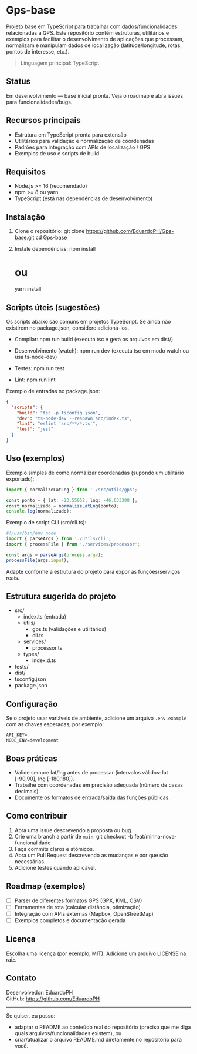 # Gps-base

Projeto base em TypeScript para trabalhar com dados/funcionalidades relacionadas a GPS. Este repositório contém estruturas, utilitários e exemplos para facilitar o desenvolvimento de aplicações que processam, normalizam e manipulam dados de localização (latitude/longitude, rotas, pontos de interesse, etc.).

> Linguagem principal: TypeScript

## Status
Em desenvolvimento — base inicial pronta. Veja o roadmap e abra issues para funcionalidades/bugs.

## Recursos principais
- Estrutura em TypeScript pronta para extensão
- Utilitários para validação e normalização de coordenadas
- Padrões para integração com APIs de localização / GPS
- Exemplos de uso e scripts de build

## Requisitos
- Node.js >= 16 (recomendado)
- npm >= 8 ou yarn
- TypeScript (está nas dependências de desenvolvimento)

## Instalação

1. Clone o repositório:
   git clone https://github.com/EduardoPH/Gps-base.git
   cd Gps-base

2. Instale dependências:
   npm install
   # ou
   yarn install

## Scripts úteis (sugestões)
Os scripts abaixo são comuns em projetos TypeScript. Se ainda não existirem no package.json, considere adicioná-los.

- Compilar:
  npm run build
  (executa tsc e gera os arquivos em dist/)

- Desenvolvimento (watch):
  npm run dev
  (executa tsc em modo watch ou usa ts-node-dev)

- Testes:
  npm run test

- Lint:
  npm run lint

Exemplo de entradas no package.json:
```json
{
  "scripts": {
    "build": "tsc -p tsconfig.json",
    "dev": "ts-node-dev --respawn src/index.ts",
    "lint": "eslint 'src/**/*.ts'",
    "test": "jest"
  }
}
```

## Uso (exemplos)

Exemplo simples de como normalizar coordenadas (supondo um utilitário exportado):

```ts
import { normalizeLatLng } from './src/utils/gps';

const ponto = { lat: -23.55052, lng: -46.633308 };
const normalizado = normalizeLatLng(ponto);
console.log(normalizado);
```

Exemplo de script CLI (src/cli.ts):
```ts
#!/usr/bin/env node
import { parseArgs } from './utils/cli';
import { processFile } from './services/processor';

const args = parseArgs(process.argv);
processFile(args.input);
```

Adapte conforme a estrutura do projeto para expor as funções/serviços reais.

## Estrutura sugerida do projeto
- src/
  - index.ts (entrada)
  - utils/
    - gps.ts (validações e utilitários)
    - cli.ts
  - services/
    - processor.ts
  - types/
    - index.d.ts
- tests/
- dist/
- tsconfig.json
- package.json

## Configuração
Se o projeto usar variáveis de ambiente, adicione um arquivo `.env.example` com as chaves esperadas, por exemplo:
```
API_KEY=
NODE_ENV=development
```

## Boas práticas
- Valide sempre lat/lng antes de processar (intervalos válidos: lat [-90,90], lng [-180,180]).
- Trabalhe com coordenadas em precisão adequada (número de casas decimais).
- Documente os formatos de entrada/saída das funções públicas.

## Como contribuir
1. Abra uma issue descrevendo a proposta ou bug.
2. Crie uma branch a partir de `main`:
   git checkout -b feat/minha-nova-funcionalidade
3. Faça commits claros e atômicos.
4. Abra um Pull Request descrevendo as mudanças e por que são necessárias.
5. Adicione testes quando aplicável.

## Roadmap (exemplos)
- [ ] Parser de diferentes formatos GPS (GPX, KML, CSV)
- [ ] Ferramentas de rota (calcular distância, otimização)
- [ ] Integração com APIs externas (Mapbox, OpenStreetMap)
- [ ] Exemplos completos e documentação gerada

## Licença
Escolha uma licença (por exemplo, MIT). Adicione um arquivo LICENSE na raiz.

## Contato
Desenvolvedor: EduardoPH  
GitHub: https://github.com/EduardoPH

---
Se quiser, eu posso:
- adaptar o README ao conteúdo real do repositório (preciso que me diga quais arquivos/funcionalidades existem), ou
- criar/atualizar o arquivo README.md diretamente no repositório para você.

